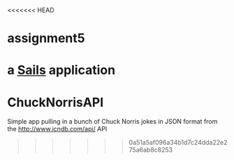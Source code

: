 <<<<<<< HEAD
# assignment5

a [Sails](http://sailsjs.org) application
=======
# ChuckNorrisAPI
Simple app pulling in a bunch of Chuck Norris jokes in JSON format from the http://www.icndb.com/api/ API
>>>>>>> 0a51a5af096a34b1d7c24dda22e275a6ab8c8253
